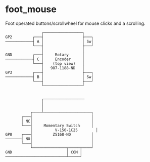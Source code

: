 # foot_mouse

Foot operated buttons/scrollwheel for mouse clicks and a scrolling.


                    ┌─────────────────┐
    GP2         ┌───┤                 ├───┐
    ────────────┤ A │                 │ Sw│
                └───┤                 ├───┘
                    │                 │
    GND         ┌───┤     Rotary      │
    ────────────┤ C │     Encoder     │
                └───┤    (top view)   │
                    │  	987-1188-ND   │
    GP3         ┌───┤                 ├───┐
    ────────────┤ B │                 │ Sw│
                └───┤                 ├───┘
                    └─────────────────┘


                    ┌──────────────────
                    │
                    │
               ┌────┴─────────────────────┐
           ┌───┤                          │
           │ NC│                          │
           └───┤     Momentary Switch     │
               │    	  V-156-1C25        │
    GP0    ┌───┤         Z5168-ND         │
    ───────┤ NO│                          │
           └───┤                          │
               └───────────────┬─────┬────┘
    GND                        │ COM │
    ───────────────────────────┴─────┘
